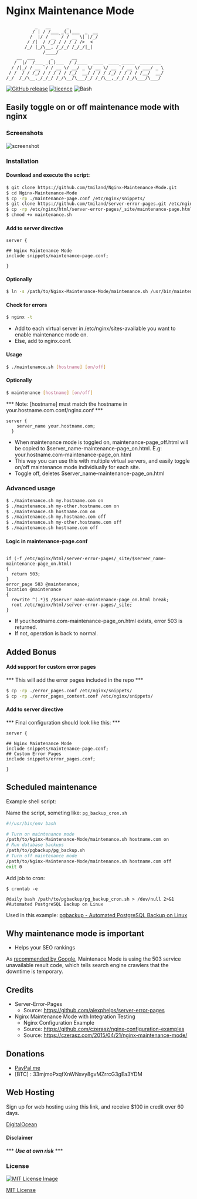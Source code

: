 # Nginx Maintenance Mode

```
           _   __      _
          / | / /___ _(_)___  _  __
         /  |/ / __ `/ / __ \| |/_/
        / /|  / /_/ / / / / />  <
       /_/ |_/\__, /_/_/ /_/_/|_|
    	      /____/
    __  ___      _       __
   /  |/  /___ _(_)___  / /____  ____  ____ _____  ________
  / /|_/ / __ `/ / __ \/ __/ _ \/ __ \/ __ `/ __ \/ ___/ _ \
 / /  / / /_/ / / / / / /_/  __/ / / / /_/ / / / / /__/  __/
/_/  /_/\__,_/_/_/ /_/\__/\___/_/ /_/\__,_/_/ /_/\___/\___/

```
[![GitHub release](https://img.shields.io/github/release/tmiland/Nginx-Maintenance-Mode.svg?style=for-the-badge)](https://github.com/tmiland/Nginx-Maintenance-Mode/releases)
[![licence](https://img.shields.io/github/license/tmiland/Nginx-Maintenance-Mode.svg?style=for-the-badge)](https://github.com/tmiland/Nginx-Maintenance-Mode/blob/master/LICENSE)
![Bash](https://img.shields.io/badge/Language-SH-4EAA25.svg?style=for-the-badge)

## Easily toggle on or off maintenance mode with nginx


### Screenshots
![screenshot](https://raw.githubusercontent.com/tmiland/Nginx-Maintenance-Mode/master/img/maintenance.png)

### Installation

#### Download and execute the script:

```bash
$ git clone https://github.com/tmiland/Nginx-Maintenance-Mode.git
$ cd Nginx-Maintenance-Mode
$ cp -rp ./maintenance-page.conf /etc/nginx/snippets/
$ git clone https://github.com/tmiland/server-error-pages.git /etc/nginx/html/server-error-pages
$ cp -rp /etc/nginx/html/server-error-pages/_site/maintenance-page.html /etc/nginx/html/server-error-pages/_site/maintenance-page_off.html
$ chmod +x maintenance.sh
```

#### Add to server directive

```
server {

## Nginx Maintenance Mode
include snippets/maintenance-page.conf;

}
```

#### Optionally

```bash
$ ln -s /path/to/Nginx-Maintenance-Mode/maintenance.sh /usr/bin/maintenance
```

#### Check for errors

```bash
$ nginx -t 
```

- Add to each virtual server in /etc/nginx/sites-available you want to enable maintenance mode on.
- Else, add to nginx.conf.

#### Usage

```bash
$ ./maintenance.sh [hostname] [on/off]
```

#### Optionally

```bash
$ maintenance [hostname] [on/off]
```

*** Note: [hostname] must match the hostname in your.hostname.com.conf/nginx.conf ***

```
server {
	server_name your.hostname.com;
  }
```

- When maintenance mode is toggled on, maintenance-page_off.html will be copied to $server_name-maintenance-page_on.html. E.g: your.hostname.com-maintenance-page_on.html
- This way you can use this with multiple virtual servers, and easily toggle on/off maintenance mode individiually for each site.
- Toggle off, deletes $server_name-maintenance-page_on.html

### Advanced usage

```bash
$ ./maintenance.sh my.hostname.com on
$ ./maintenance.sh my-other.hostname.com on
$ ./maintenance.sh hostname.com on
$ ./maintenance.sh my.hostname.com off
$ ./maintenance.sh my-other.hostname.com off
$ ./maintenance.sh hostname.com off
```

#### Logic in maintenance-page.conf

```

if (-f /etc/nginx/html/server-error-pages/_site/$server_name-maintenance-page_on.html)
{
  return 503;
}
error_page 503 @maintenance;
location @maintenance
{
  rewrite ^(.*)$ /$server_name-maintenance-page_on.html break;
  root /etc/nginx/html/server-error-pages/_site;
}

```

- If your.hostname.com-maintenance-page_on.html exists, error 503 is returned.
- If not, operation is back to normal.

## Added Bonus

#### Add support for custom error pages

*** This will add the error pages included in the repo ***

```bash
$ cp -rp ./error_pages.conf /etc/nginx/snippets/
$ cp -rp ./error_pages_content.conf /etc/nginx/snippets/
```

#### Add to server directive

*** Final configuration should look like this: ***

```
server {

## Nginx Maintenance Mode
include snippets/maintenance-page.conf;
## Custom Error Pages
include snippets/error_pages.conf;

}
```

## Scheduled maintenance

Example shell script:

Name the script, someting like: ```pg_backup_cron.sh```

```bash
#!/usr/bin/env bash

# Turn on maintenance mode
/path/to/Nginx-Maintenance-Mode/maintenance.sh hostname.com on
# Run database backups
/path/to/pgbackup/pg_backup.sh
# Turn off maintenance mode
/path/to/Nginx-Maintenance-Mode/maintenance.sh hostname.com off
exit 0
```

Add job to cron:

```
$ crontab -e
```
```
@daily bash /path/to/pgbackup/pg_backup_cron.sh > /dev/null 2>&1 #Automated PostgreSQL Backup on Linux
```

Used in this example: [pgbackup - Automated PostgreSQL Backup on Linux](https://github.com/tmiland/pgbackup)

## Why maintenance mode is important

- Helps your SEO rankings

As [recommended by Google](https://webmasters.googleblog.com/2011/01/how-to-deal-with-planned-site-downtime.html), Maintenace Mode is using the 503 service unavailable result code, which tells search engine crawlers that the downtime is temporary.

## Credits

- Server-Error-Pages
  - Source: https://github.com/alexphelps/server-error-pages
- Nginx Maintenance Mode with Integration Testing
  - Nginx Configuration Example
  - Source: https://github.com/czerasz/nginx-configuration-examples
  - Source: https://czerasz.com/2015/04/21/nginx-maintenance-mode/

## Donations 
- [PayPal me](https://paypal.me/milanddata)
- [BTC] : 33mjmoPxqfXnWNsvy8gvMZrrcG3gEa3YDM

## Web Hosting

Sign up for web hosting using this link, and receive $100 in credit over 60 days.

[DigitalOcean](https://m.do.co/c/f1f2b475fca0)

#### Disclaimer 

*** ***Use at own risk*** ***

### License

[![MIT License Image](https://upload.wikimedia.org/wikipedia/commons/thumb/0/0c/MIT_logo.svg/220px-MIT_logo.svg.png)](https://github.com/tmiland/Nginx-Maintenance-Mode/blob/master/LICENSE)

[MIT License](https://github.com/tmiland/Nginx-Maintenance-Mode/blob/master/LICENSE)
